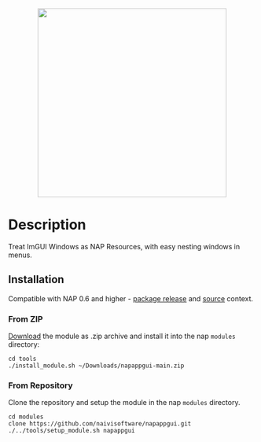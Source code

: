 <br>
<p align="center">
  <img width=384 src="https://download.nap-labs.tech/identity/svg/logos/nap_logo_blue.svg">
</p>
	
# Description

Treat ImGUI Windows as NAP Resources, with easy nesting windows in menus.

## Installation
Compatible with NAP 0.6 and higher - [package release](https://github.com/napframework/nap/releases) and [source](https://github.com/napframework/nap) context. 

### From ZIP

[Download](https://github.com/naivisoftware/napappgui/archive/refs/heads/main.zip) the module as .zip archive and install it into the nap `modules` directory:
```
cd tools
./install_module.sh ~/Downloads/napappgui-main.zip
```

### From Repository

Clone the repository and setup the module in the nap `modules` directory.

```
cd modules
clone https://github.com/naivisoftware/napappgui.git
./../tools/setup_module.sh napappgui
```

